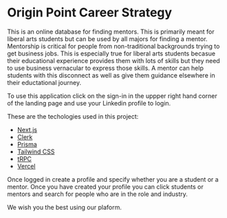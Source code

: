 # Origin Point Career Strategy

This is an online database for finding mentors. This is primarily meant for liberal arts students but can be used by all majors for finding a mentor. Mentorship is critical
for people from non-traditional backgrounds trying to get business jobs. This is especially true for liberal arts students becasue their educational experience provides
them with lots of skills but they need to use business vernacular to express those skills. A mentor can help students with this disconnect as well as give them guidance 
elsewhere in their eductational journey.

To use this application click on the sign-in in the uppper right hand corner of the landing page and use your Linkedin profile to login.

These are the techologies used in this project:


- [Next.js](https://nextjs.org)
- [Clerk](https://clerk.com/)
- [Prisma](https://prisma.io)
- [Tailwind CSS](https://tailwindcss.com)
- [tRPC](https://trpc.io)
- [Vercel](https://vercel.com/)


Once logged in create a profile and specify whether you are a student or a mentor. Once you have created your profile you can click students or mentors and search for people who are 
in the role and industry.

We wish you the best using our plaform.


